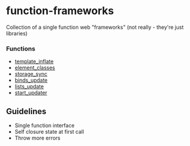 # function-frameworks

Collection of a single function web "frameworks" (not really - they're just libraries)

### Functions

- [template_inflate](./template_inflate/)
- [element_classes](./element_classes/)
- [storage_sync](./storage_sync/)
- [binds_update](./binds_update)
- [lists_update](./lists_update)
- [start_updater](./start_updater)


## Guidelines

- Single function interface
- Self closure state at first call
- Throw more errors
